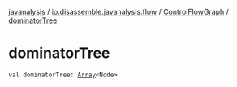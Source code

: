 [javanalysis](../../index.md) / [io.disassemble.javanalysis.flow](../index.md) / [ControlFlowGraph](index.md) / [dominatorTree](./dominator-tree.md)

# dominatorTree

`val dominatorTree: `[`Array`](https://kotlinlang.org/api/latest/jvm/stdlib/kotlin/-array/index.html)`<Node>`